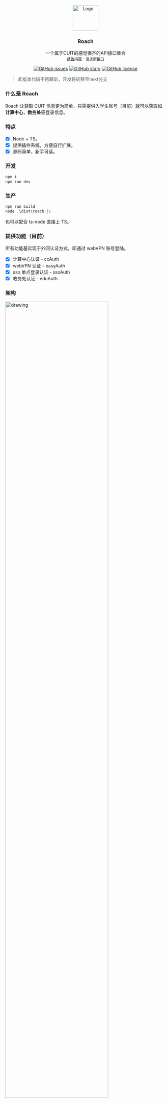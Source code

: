 <div align="center">
  <a href="https://github.com/nonesrc/roach">
    <img src="https://s3.bmp.ovh/imgs/2021/12/5918bdb488d11707.png" alt="Logo" width="80" height="80">
  </a>

  <h3 align="center">Roach</h3>

  <p align="center">
    一个属于CUIT的感觉很齐的API接口集合
    <br />
    <a href="#"><small>报告问题</small></a>
    ·
    <a href="#"><small>请求新接口</small></a>
  </p>
  <a href="https://github.com/nonesrc/roach/issues"><img alt="GitHub issues" src="https://img.shields.io/github/issues/nonesrc/roach?style=for-the-badge"></a>
  <a href="https://github.com/nonesrc/roach/stargazers"><img alt="GitHub stars" src="https://img.shields.io/github/stars/nonesrc/roach?style=for-the-badge"></a>
  <a href="https://github.com/nonesrc/roach/blob/main/LICENSE"><img alt="GitHub license" src="https://img.shields.io/github/license/nonesrc/roach?style=for-the-badge"></a>
</div>

> 此版本代码不再跟新，开发将转移至next分支

### 什么是 Roach

Roach 让获取 CUIT 信息更为简单，只需提供入学生账号（目前）就可以获取如**计算中心**，**教务处**等登录信息。

### 特点

- [x] Node + TS。
- [x] 提供插件系统，方便自行扩展。
- [x] 源码简单，新手可读。

### 开发

```javascript
npm i
npm run dev
```

### 生产

```javascript
npm run build
node .\dist\roach.js
```

也可以配合 ts-node 直接上 TS。

### 提供功能（目前）

所有功能基实现于外网认证方式，即通过 webVPN 账号登陆。

- [x] 计算中心认证 - ccAuth
- [x] webVPN 认证 - easyAuth
- [x] sso 单点登录认证 - ssoAuth
- [x] 教务处认证 - eduAuth

### 架构

<img src="https://s3.bmp.ovh/imgs/2021/12/cc969ef1dff8fe2a.png" alt="drawing" style="width:80%;"/>

### 许可

MIT.
